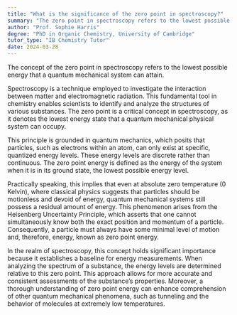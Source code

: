 ```yaml
---
title: "What is the significance of the zero point in spectroscopy?"
summary: "The zero point in spectroscopy refers to the lowest possible energy that a quantum mechanical system may have."
author: "Prof. Sophie Harris"
degree: "PhD in Organic Chemistry, University of Cambridge"
tutor_type: "IB Chemistry Tutor"
date: 2024-03-28
---
```


The concept of the zero point in spectroscopy refers to the lowest possible energy that a quantum mechanical system can attain.

Spectroscopy is a technique employed to investigate the interaction between matter and electromagnetic radiation. This fundamental tool in chemistry enables scientists to identify and analyze the structures of various substances. The zero point is a critical concept in spectroscopy, as it denotes the lowest energy state that a quantum mechanical physical system can occupy.

This principle is grounded in quantum mechanics, which posits that particles, such as electrons within an atom, can only exist at specific, quantized energy levels. These energy levels are discrete rather than continuous. The zero point energy is defined as the energy of the system when it is in its ground state, the lowest possible energy level.

Practically speaking, this implies that even at absolute zero temperature ($0$ Kelvin), where classical physics suggests that particles should be motionless and devoid of energy, quantum mechanical systems still possess a residual amount of energy. This phenomenon arises from the Heisenberg Uncertainty Principle, which asserts that one cannot simultaneously know both the exact position and momentum of a particle. Consequently, a particle must always have some minimal level of motion and, therefore, energy, known as zero point energy.

In the realm of spectroscopy, this concept holds significant importance because it establishes a baseline for energy measurements. When analyzing the spectrum of a substance, the energy levels are determined relative to this zero point. This approach allows for more accurate and consistent assessments of the substance’s properties. Moreover, a thorough understanding of zero point energy can enhance comprehension of other quantum mechanical phenomena, such as tunneling and the behavior of molecules at extremely low temperatures.
    